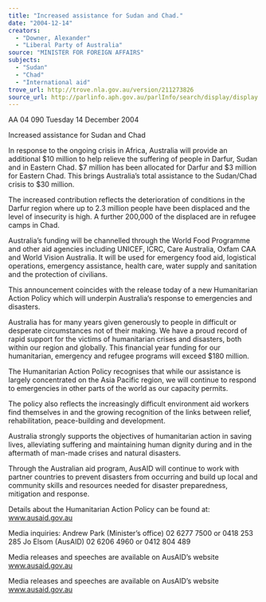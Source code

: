 ```yaml
---
title: "Increased assistance for Sudan and Chad."
date: "2004-12-14"
creators:
  - "Downer, Alexander"
  - "Liberal Party of Australia"
source: "MINISTER FOR FOREIGN AFFAIRS"
subjects:
  - "Sudan"
  - "Chad"
  - "International aid"
trove_url: http://trove.nla.gov.au/version/211273826
source_url: http://parlinfo.aph.gov.au/parlInfo/search/display/display.w3p;query=Id%3A%22media/pressrel/TYPE6%22
---
```


 AA 04 090                          Tuesday 14 December 2004 

 

 Increased assistance for Sudan and Chad 

 

 In response to the ongoing crisis in Africa, Australia will provide an additional $10 million to  help relieve the suffering of people in Darfur, Sudan and in Eastern Chad. $7 million has been  allocated for Darfur and $3 million for Eastern Chad. This brings Australia’s total assistance  to the Sudan/Chad crisis to $30 million.   

 The increased contribution reflects the deterioration of conditions in the Darfur region where  up to 2.3 million people have been displaced and the level of insecurity is high. A further  200,000 of the displaced are in refugee camps in Chad.   

 Australia’s funding will be channelled through the World Food Programme and other aid  agencies including UNICEF, ICRC, Care Australia, Oxfam CAA and World Vision Australia.  It will be used for emergency food aid, logistical operations, emergency assistance, health  care, water supply and sanitation and the protection of civilians.   

 This announcement coincides with the release today of a new Humanitarian Action Policy  which will underpin Australia’s response to emergencies and disasters.   

 Australia has for many years given generously to people in difficult or desperate  circumstances not of their making. We have a proud record of rapid support for the victims of  humanitarian crises and disasters, both within our region and globally. This financial year  funding for our humanitarian, emergency and refugee programs will exceed $180 million.   

 The Humanitarian Action Policy recognises that while our assistance is largely concentrated  on the Asia Pacific region, we will continue to respond to emergencies in other parts of the  world as our capacity permits.   

 The policy also reflects the increasingly difficult environment aid workers find themselves in  and the growing recognition of the links between relief, rehabilitation, peace-building and  development.   

 Australia strongly supports the objectives of humanitarian action in saving lives, alleviating  suffering and maintaining human dignity during and in the aftermath of man-made crises and  natural disasters.    

 Through the Australian aid program, AusAID will continue to work with partner countries to  prevent disasters from occurring and build up local and community skills and resources  needed for disaster preparedness, mitigation and response.   

 Details about the Humanitarian Action Policy can be found at: www.ausaid.gov.au   

 Media inquiries:   Andrew Park (Minister’s office) 02 6277 7500 or 0418 253 285                                Jo Elsom (AusAID) 02 6206 4960 or 0412 804 489 

 

 Media releases and speeches are available on AusAID’s website www.ausaid.gov.au 

 

 Media releases and speeches are available on AusAID’s website www.ausaid.gov.au 

 

